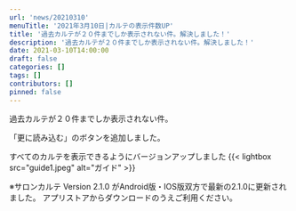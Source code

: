 ```yaml
---
url: 'news/20210310'
menuTitle: '2021年3月10日|カルテの表示件数UP'
title: '過去カルテが２０件までしか表示されない件。解決しました！'
description: '過去カルテが２０件までしか表示されない件。解決しました！'
date: 2021-03-10T14:00:00
draft: false
categories: []
tags: []
contributors: []
pinned: false
---
```


過去カルテが２０件までしか表示されない件。

「更に読み込む」のボタンを追加しました。

すべてのカルテを表示できるようにバージョンアップしました
{{< lightbox src="guide1.jpeg" alt="ガイド" >}}

※サロンカルテ Version 2.1.0 がAndroid版・IOS版双方で最新の2.1.0に更新されました。
アプリストアからダウンロードのうえご利用ください。
